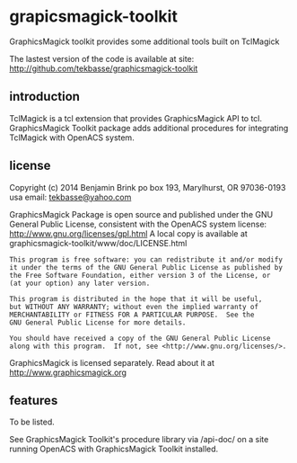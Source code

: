 grapicsmagick-toolkit
=====================

GraphicsMagick toolkit provides some additional tools built on TclMagick

The lastest version of the code is available at site:
 http://github.com/tekbasse/graphicsmagick-toolkit

introduction
------------

TclMagick is a tcl extension that provides GraphicsMagick API to tcl.
GraphicsMagick Toolkit package adds additional procedures for integrating
TclMagick with OpenACS system.

license
-------
Copyright (c) 2014 Benjamin Brink
po box 193, Marylhurst, OR 97036-0193 usa
email: tekbasse@yahoo.com

GraphicsMagick Package is open source and published under the GNU General Public License, 
consistent with the OpenACS system license: http://www.gnu.org/licenses/gpl.html
A local copy is available at graphicsmagick-toolkit/www/doc/LICENSE.html

    This program is free software: you can redistribute it and/or modify
    it under the terms of the GNU General Public License as published by
    the Free Software Foundation, either version 3 of the License, or
    (at your option) any later version.

    This program is distributed in the hope that it will be useful,
    but WITHOUT ANY WARRANTY; without even the implied warranty of
    MERCHANTABILITY or FITNESS FOR A PARTICULAR PURPOSE.  See the
    GNU General Public License for more details.

    You should have received a copy of the GNU General Public License
    along with this program.  If not, see <http://www.gnu.org/licenses/>.

GraphicsMagick is licensed separately. Read about it at http://www.graphicsmagick.org

features
--------

To be listed. 

See GraphicsMagick Toolkit's procedure library via /api-doc/ on
a site running OpenACS with GraphicsMagick Toolkit installed.





